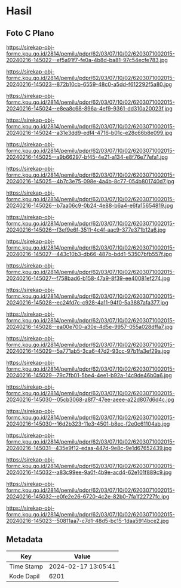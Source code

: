 # Hasil

## Foto C Plano

https://sirekap-obj-formc.kpu.go.id/2814/pemilu/pdpr/62/03/07/10/02/6203071002015-20240216-145022--ef5a91f7-fe0a-4b8d-ba81-97c54ecfe783.jpg

https://sirekap-obj-formc.kpu.go.id/2814/pemilu/pdpr/62/03/07/10/02/6203071002015-20240216-145023--872b10cb-6559-48c0-a5dd-f612292f5a80.jpg

https://sirekap-obj-formc.kpu.go.id/2814/pemilu/pdpr/62/03/07/10/02/6203071002015-20240216-145024--e8ea8c68-896a-4ef9-9361-dd310a20023f.jpg

https://sirekap-obj-formc.kpu.go.id/2814/pemilu/pdpr/62/03/07/10/02/6203071002015-20240216-145024--a31e3dd9-edf4-4716-b01c-e28c66b8e099.jpg

https://sirekap-obj-formc.kpu.go.id/2814/pemilu/pdpr/62/03/07/10/02/6203071002015-20240216-145025--a9b66297-bf45-4e21-a134-e8f76e77efa1.jpg

https://sirekap-obj-formc.kpu.go.id/2814/pemilu/pdpr/62/03/07/10/02/6203071002015-20240216-145025--4b7c3e75-098e-4a4b-8c77-054b801740d7.jpg

https://sirekap-obj-formc.kpu.go.id/2814/pemilu/pdpr/62/03/07/10/02/6203071002015-20240216-145026--b7aa06c9-0b24-4e88-b6a4-e6fa15654819.jpg

https://sirekap-obj-formc.kpu.go.id/2814/pemilu/pdpr/62/03/07/10/02/6203071002015-20240216-145026--f3ef9e6f-3511-4c4f-aac9-377e371b12a6.jpg

https://sirekap-obj-formc.kpu.go.id/2814/pemilu/pdpr/62/03/07/10/02/6203071002015-20240216-145027--443c10b3-db66-487b-bdd1-53507bfb557f.jpg

https://sirekap-obj-formc.kpu.go.id/2814/pemilu/pdpr/62/03/07/10/02/6203071002015-20240216-145027--f758bad6-b158-47a9-8f39-ee40081ef274.jpg

https://sirekap-obj-formc.kpu.go.id/2814/pemilu/pdpr/62/03/07/10/02/6203071002015-20240216-145028--ec24fd7c-c928-4a11-94f0-5a3887afa377.jpg

https://sirekap-obj-formc.kpu.go.id/2814/pemilu/pdpr/62/03/07/10/02/6203071002015-20240216-145028--ea00e700-a30e-4d5e-9957-055a028dffa7.jpg

https://sirekap-obj-formc.kpu.go.id/2814/pemilu/pdpr/62/03/07/10/02/6203071002015-20240216-145029--5a771ab5-3ca6-47d2-93cc-97b1fa3ef29a.jpg

https://sirekap-obj-formc.kpu.go.id/2814/pemilu/pdpr/62/03/07/10/02/6203071002015-20240216-145029--79c7fb01-5be4-4ee1-b92a-14c9de46b0a6.jpg

https://sirekap-obj-formc.kpu.go.id/2814/pemilu/pdpr/62/03/07/10/02/6203071002015-20240216-145030--05cb3068-a8f7-47ee-aeee-a22d807d6d4c.jpg

https://sirekap-obj-formc.kpu.go.id/2814/pemilu/pdpr/62/03/07/10/02/6203071002015-20240216-145030--16d2b323-11e3-4501-b8ec-f2e0c61104ab.jpg

https://sirekap-obj-formc.kpu.go.id/2814/pemilu/pdpr/62/03/07/10/02/6203071002015-20240216-145031--435e9f12-edaa-447d-9e8c-9e1d67652439.jpg

https://sirekap-obj-formc.kpu.go.id/2814/pemilu/pdpr/62/03/07/10/02/6203071002015-20240216-145032--a83c99ee-9a0f-4b9e-acd4-62e101f889c9.jpg

https://sirekap-obj-formc.kpu.go.id/2814/pemilu/pdpr/62/03/07/10/02/6203071002015-20240216-145032--e0fe2e26-6720-4c2e-82b0-7fa1f22727fc.jpg

https://sirekap-obj-formc.kpu.go.id/2814/pemilu/pdpr/62/03/07/10/02/6203071002015-20240216-145023--50811aa7-c7d1-48d5-bc15-1daa5914bce2.jpg


## Metadata

| Key        | Value               |
| ---------- | ------------------- |
| Time Stamp | 2024-02-17 13:05:41 |
| Kode Dapil | 6201                |




